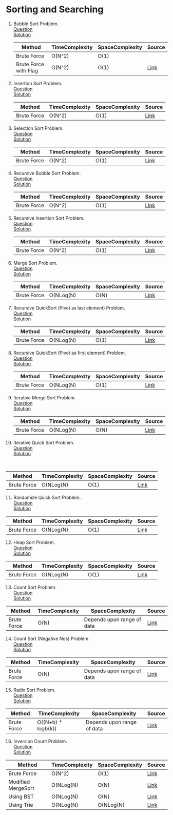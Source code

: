 # Sorting and Searching
1. Bubble Sort Problem.
   <br /> [Question](/4.%20Sorting%20and%20Searching/docs/1.SortingAndSearching-Question1.jpg)
   <br /> [Solution](/4.%20Sorting%20and%20Searching/1.question1-solution.cpp)
   <br />

   | Method | TimeComplexity | SpaceComplexity | Source |
   |---|---|---|---|
   | Brute Force  | O(N^2) | O(1) |
   | Brute Force with Flag | O(N^2) | O(1) | [Link](/4.%20Sorting%20and%20Searching/1.question1-solution.cpp) |

2. Insertion Sort Problem.
   <br /> [Question](/4.%20Sorting%20and%20Searching/docs/1.SortingAndSearching-Question1.jpg)
   <br /> [Solution](/4.%20Sorting%20and%20Searching/2.question2-solution.cpp)
   <br />

   | Method | TimeComplexity | SpaceComplexity | Source |
   |---|---|---|---|
   | Brute Force | O(N^2) | O(1) | [Link](/4.%20Sorting%20and%20Searching/2.question2-solution.cpp) |

3. Selection Sort Problem.
   <br /> [Question](/4.%20Sorting%20and%20Searching/docs/1.SortingAndSearching-Question1.jpg)
   <br /> [Solution](/4.%20Sorting%20and%20Searching/3.question3-solution.cpp)
   <br />

   | Method | TimeComplexity | SpaceComplexity | Source |
   |---|---|---|---|
   | Brute Force | O(N^2) | O(1) | [Link](/4.%20Sorting%20and%20Searching/3.question3-solution.cpp) |

4. Recursive Bubble Sort Problem.
   <br /> [Question](/4.%20Sorting%20and%20Searching/docs/1.SortingAndSearching-Question1.jpg)
   <br /> [Solution](/4.%20Sorting%20and%20Searching/4.question4-solution.cpp)
   <br />

   | Method | TimeComplexity | SpaceComplexity | Source |
   |---|---|---|---|
   | Brute Force | O(N^2) | O(1) | [Link](/4.%20Sorting%20and%20Searching/4.question4-solution.cpp) |

5. Recursive Insertion Sort Problem.
   <br /> [Question](/4.%20Sorting%20and%20Searching/docs/1.SortingAndSearching-Question1.jpg)
   <br /> [Solution](/4.%20Sorting%20and%20Searching/5.question5-solution.cpp)
   <br />

   | Method | TimeComplexity | SpaceComplexity | Source |
   |---|---|---|---|
   | Brute Force | O(N^2) | O(1) | [Link](/4.%20Sorting%20and%20Searching/5.question5-solution.cpp) |

6. Merge Sort Problem.
   <br /> [Question](/4.%20Sorting%20and%20Searching/docs/1.SortingAndSearching-Question1.jpg)
   <br /> [Solution](/4.%20Sorting%20and%20Searching/6.question6-solution.cpp)
   <br />

   | Method | TimeComplexity | SpaceComplexity | Source |
   |---|---|---|---|
   | Brute Force | O(NLog(N) | O(N) | [Link](/4.%20Sorting%20and%20Searching/6.question6-solution.cpp) |

7. Recursive QuickSort (Pivot as last element) Problem.
   <br /> [Question](/4.%20Sorting%20and%20Searching/docs/1.SortingAndSearching-Question1.jpg)
   <br /> [Solution](/4.%20Sorting%20and%20Searching/7.question7-solution.cpp)
   <br />

   | Method | TimeComplexity | SpaceComplexity | Source |
   |---|---|---|---|
   | Brute Force | O(NLog(N) | O(1) | [Link](/4.%20Sorting%20and%20Searching/7.question7-solution.cpp) |

8. Recursive QuickSort (Pivot as first element) Problem.
   <br /> [Question](/4.%20Sorting%20and%20Searching/docs/1.SortingAndSearching-Question1.jpg)
   <br /> [Solution](/4.%20Sorting%20and%20Searching/8.question8-solution.cpp)
   <br />

   | Method | TimeComplexity | SpaceComplexity | Source |
   |---|---|---|---|
   | Brute Force | O(NLog(N) | O(1) | [Link](/4.%20Sorting%20and%20Searching/8.question8-solution.cpp) |

9. Iterative Merge Sort Problem.
   <br /> [Question](/4.%20Sorting%20and%20Searching/docs/1.SortingAndSearching-Question1.jpg)
   <br /> [Solution](/4.%20Sorting%20and%20Searching/9.question9-solution.cpp)
   <br />

   | Method | TimeComplexity | SpaceComplexity | Source |
   |---|---|---|---|
   | Brute Force | O(NLog(N) | O(N) | [Link](/4.%20Sorting%20and%20Searching/9.question9-solution.cpp) |

10. Iterative Quick Sort Problem.
   <br /> [Question](/4.%20Sorting%20and%20Searching/docs/1.SortingAndSearching-Question1.jpg)
   <br /> [Solution](/4.%20Sorting%20and%20Searching/10.question10-solution.cpp)
   <br />

   | Method | TimeComplexity | SpaceComplexity | Source |
   |---|---|---|---|
   | Brute Force | O(NLog(N) | O(1) | [Link](/4.%20Sorting%20and%20Searching/10.question10-solution.cpp) |

11. Randomize Quick Sort Problem.
    <br /> [Question](/4.%20Sorting%20and%20Searching/docs/1.SortingAndSearching-Question1.jpg)
    <br /> [Solution](/4.%20Sorting%20and%20Searching/11.question11-solution.cpp)
    <br />

   | Method | TimeComplexity | SpaceComplexity | Source |
   |---|---|---|---|
   | Brute Force | O(NLog(N) | O(1) | [Link](/4.%20Sorting%20and%20Searching/11.question11-solution.cpp) |

12. Heap Sort Problem.
    <br /> [Question](/4.%20Sorting%20and%20Searching/docs/1.SortingAndSearching-Question1.jpg)
    <br /> [Solution](/4.%20Sorting%20and%20Searching/12.question12-solution.cpp)
    <br />

   | Method | TimeComplexity | SpaceComplexity | Source |
   |---|---|---|---|
   | Brute Force | O(NLog(N) | O(1) | [Link](/4.%20Sorting%20and%20Searching/12.question12-solution.cpp) |

13. Count Sort Problem.
    <br /> [Question](/4.%20Sorting%20and%20Searching/docs/2.SortingAndSearching-Question2.jpg)
    <br /> [Solution](/4.%20Sorting%20and%20Searching/13.question13-solution.cpp)
    <br />

   | Method | TimeComplexity | SpaceComplexity | Source |
   |---|---|---|---|
   | Brute Force | O(N) | Depends upon range of data | [Link](/4.%20Sorting%20and%20Searching/13.question13-solution.cpp) |

14. Count Sort (Negative Nos) Problem.
    <br /> [Question](/4.%20Sorting%20and%20Searching/docs/3.SortingAndSearching-Question3.jpg)
    <br /> [Solution](/4.%20Sorting%20and%20Searching/14.question14-solution.cpp)
    <br />

   | Method | TimeComplexity | SpaceComplexity | Source |
   |---|---|---|---|
   | Brute Force | O(N) | Depends upon range of data | [Link](/4.%20Sorting%20and%20Searching/14.question14-solution.cpp) |

15. Radix Sort Problem.
    <br /> [Question](/4.%20Sorting%20and%20Searching/docs/4.SortingAndSearching-Question4.jpg)
    <br /> [Solution](/4.%20Sorting%20and%20Searching/15.question15-solution.cpp)
    <br />

   | Method | TimeComplexity | SpaceComplexity | Source |
   |---|---|---|---|
   | Brute Force | O((N+b) * logb(k)) | Depends upon range of data | [Link](/4.%20Sorting%20and%20Searching/15.question15-solution.cpp) |

16. Inversion Count Problem.
    <br /> [Question](/4.%20Sorting%20and%20Searching/docs/4.SortingAndSearching-Question4.jpg)
    <br /> [Solution](/4.%20Sorting%20and%20Searching/16.question16-solution.cpp)
    <br />

   | Method | TimeComplexity | SpaceComplexity | Source |
   |---|---|---|---|
   | Brute Force | O(N^2) | O(1) | [Link](https://www.geeksforgeeks.org/counting-inversions/#:~:text=Inversion%20Count%20for%20an%20array,inversion%20count%20is%20the%20maximum.) |
   | Modified MergeSort | O(NLog(N) | O(N) | [Link](/4.%20Sorting%20and%20Searching/16.question16-solution.cpp) |
   | Using BST | O(NLog(N) | O(N) | [Link](https://www.geeksforgeeks.org/count-inversions-in-an-array-set-2-using-self-balancing-bst/?ref=rp) |
   | Using Trie | O(NLog(N) | O(NLog(N) | [Link](https://www.geeksforgeeks.org/count-inversions-in-an-array-set-4-using-trie/?ref=rp) |
